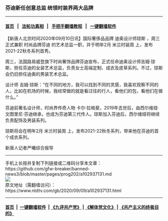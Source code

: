 ### 芬迪新任创意总监 统领时装界两大品牌
------------------------

#### [首页](https://github.com/gfw-breaker/banned-news3/blob/master/README.md) &nbsp;&nbsp;|&nbsp;&nbsp; [法轮功真相](https://github.com/begood0513/basic/blob/master/README.md)  &nbsp;&nbsp;|&nbsp;&nbsp; [手把手翻墙教程](https://github.com/gfw-breaker/guides/wiki)  &nbsp;&nbsp;|&nbsp;&nbsp; [一键翻墙软件](https://github.com/gfw-breaker/nogfw/blob/master/README.md)  



<div><div class="post_content" itemprop="articleBody">
 <p>
  【新唐人北京时间2020年09月10日讯】国际奢侈品品牌
  <ok href="https://www.ntdtv.com/gb/迪奥设计师琼斯.htm">
   迪奥设计师琼斯
  </ok>
  ，周三正式兼职
  <ok href="https://www.ntdtv.com/gb/时尚品牌芬迪.htm">
   时尚品牌芬迪
  </ok>
  的艺术总监一职，并于明年2月
  <ok href="https://www.ntdtv.com/gb/米兰时装周.htm">
   米兰时装周
  </ok>
  上，发布2021-22秋冬系列首秀。
 </p>
 <p>
  周三，法国路易威登旗下时尚奢饰品牌芬迪宣布，正式任命迪奥设计师吉姆‧琼斯，担任芬迪的女装艺术总监，负责女士高端定制、成衣及皮草系列。不过，琼斯会仍旧担任迪奥的男装艺术总监。
 </p>
 <p>
  设计师 吉姆‧琼斯：“在不同的地方，我可以找到不同的灵感，我喜欢观察不同的人，比如在机场的时候，我经常做的就是看过往的行人，看他们的包，看他们在做什么。”
 </p>
 <p>
  芬迪前著名设计师，时尚界传奇人物 卡尔·拉格斐，2019年去世后，由西尔维娅·文图里尼·芬迪继承，也成为芬迪第三代传人。琼斯加入芬迪后，西尔维娅将继续负责配饰及男装系列。
 </p>
 <p>
  琼斯将会在明年2月
  <ok href="https://www.ntdtv.com/gb/米兰时装周.htm">
   米兰时装周
  </ok>
  上，发布2021-22秋冬系列，带来他在芬迪的首个成衣系列。
 </p>
 <p>
  新唐人记者严曦综合报导
 </p>
 <div class="single_ad">
 </div>
</div>
</div>
<hr/>
手机上长按并复制下列链接或二维码分享本文章：<br/>
https://github.com/gfw-breaker/banned-news3/blob/master/pages/prog202/a102937131.md <br/>
<a href='https://github.com/gfw-breaker/banned-news3/blob/master/pages/prog202/a102937131.md'><img src='https://github.com/gfw-breaker/banned-news3/blob/master/pages/prog202/a102937131.md.png'/></a> <br/>
原文地址（需翻墙访问）：https://www.ntdtv.com/gb/2020/09/09/a102937131.html


------------------------
#### [首页](https://github.com/gfw-breaker/banned-news3/blob/master/README.md) &nbsp;|&nbsp; [一键翻墙软件](https://github.com/gfw-breaker/nogfw/blob/master/README.md) &nbsp;| [《九评共产党》](https://github.com/gfw-breaker/9ping.md/blob/master/README.md#九评之一评共产党是什么) | [《解体党文化》](https://github.com/gfw-breaker/jtdwh.md/blob/master/README.md) | [《共产主义的终极目的》](https://github.com/gfw-breaker/gczydzjmd.md/blob/master/README.md)


<img src='http://gfw-breaker.win/banned-news3/pages/prog202/a102937131.md' width='0px' height='0px'/>